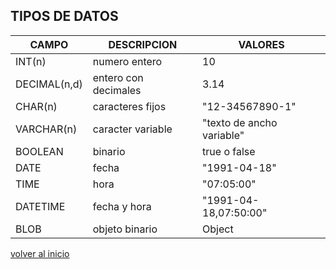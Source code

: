 ## TIPOS DE DATOS
| CAMPO	      |	DESCRIPCION 	       |	VALORES |
|-------------|----------------------|----------|
|INT(n)  	    |numero entero		     | 10 |
|DECIMAL(n,d)	|entero con decimales	 | 3.14 |
|CHAR(n)  	  |caracteres fijos	     | "12-34567890-1" |
|VARCHAR(n)	  |caracter variable	   | "texto de ancho variable" |
|BOOLEAN 	    |binario 		           | true o false |
|DATE    	    |fecha			           | "1991-04-18" |
|TIME     	  |hora			             | "07:05:00" |
|DATETIME	    |fecha y hora		       | "1991-04-18,07:50:00" |
|BLOB    	    |objeto binario		     | Object |

[volver al inicio](../readme.md)
